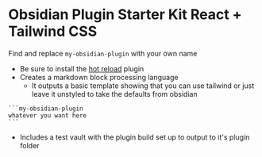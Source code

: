 # Obsidian Plugin Starter Kit React + Tailwind CSS

Find and replace `my-obsidian-plugin` with your own name

-   Be sure to install the [hot reload](https://github.com/pjeby/hot-reload) plugin
-   Creates a markdown block processing language
    -   It outputs a basic template showing that you can use tailwind or just leave it unstyled to take the defaults from obsidian

````
```my-obsidian-plugin
whatever you want here
```
````

-   Includes a test vault with the plugin build set up to output to it's plugin folder
